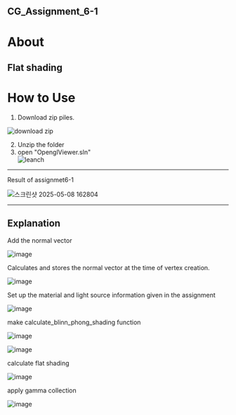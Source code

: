 ## CG_Assignment_6-1

About
===
Flat shading
---
How to Use
===
1. Download zip piles.  
   
![download zip](https://github.com/user-attachments/assets/3e76e9d2-5325-42a3-ba52-2bb3064c0a58)

2. Unzip the folder  
3. open "OpenglViewer.sln"  
![leanch](https://github.com/user-attachments/assets/1ed43ef3-d812-4b75-809d-fe1077eabf9b)
---
Result of assignmet6-1

![스크린샷 2025-05-08 162804](https://github.com/user-attachments/assets/3799856d-cd7b-4bec-a8ba-ffecbe26f1fa)

---
Explanation
---
Add the normal vector

![image](https://github.com/user-attachments/assets/441131f9-0fe0-4b9e-9125-1a1ce3d33b3e)

Calculates and stores the normal vector at the time of vertex creation.

![image](https://github.com/user-attachments/assets/3ef22cb2-2ad8-4f71-a730-2b16fe0bdbb2)

Set up the material and light source information given in the assignment

![image](https://github.com/user-attachments/assets/1fc287da-97b8-4f6b-b5af-c0b7564cee14)

make calculate_blinn_phong_shading function

![image](https://github.com/user-attachments/assets/b8212be3-0d4f-44f0-9504-eb87356d5c45)

![image](https://github.com/user-attachments/assets/20e1c511-0e00-4e39-8c03-5caa140ee590)

calculate flat shading

![image](https://github.com/user-attachments/assets/0e01a6ae-6db3-4baf-9df6-86b49e290e9a)

apply gamma collection 

![image](https://github.com/user-attachments/assets/8a0947db-4fc9-490b-ab37-a49d28d41fda)


